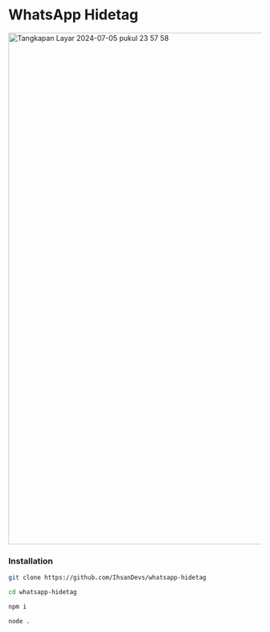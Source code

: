 # WhatsApp Hidetag

<img width="1018" alt="Tangkapan Layar 2024-07-05 pukul 23 57 58" src="https://github.com/IhsanDevs/whatsapp-hidetag/assets/66362682/3b0d925f-4b93-4356-8b53-560a043561c9">


### Installation

```bash
git clone https://github.com/IhsanDevs/whatsapp-hidetag
```

```bash
cd whatsapp-hidetag
```

```bash
npm i
```

```bash
node .
```
